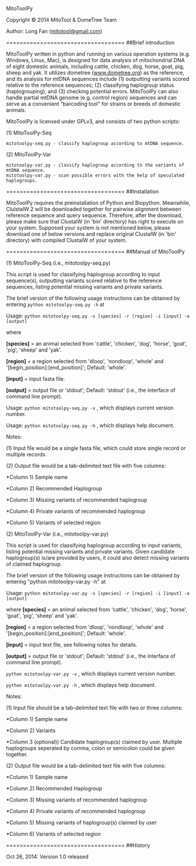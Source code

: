 MitoToolPy

Copyright © 2014 MitoTool & DomeTree Team 

Author: Long Fan (mitotool@gmail.com)


===================================
##Brief introduction

MitoToolPy written in python and running on various operation systems (e.g. Windows, Linux, Mac), is designed for data analysis of mitochondrial DNA of eight domestic animals, including cattle, chicken, dog, horse, goat, pig, sheep and yak. It utilizes dometree (www.dometree.org) as the reference, and its analysis for mtDNA sequences include (1) outputting variants scored relative to the reference sequences; (2) classifying haplogroup status (haplogrouping); and (3) checking potential errors. MitoToolPy can also handle partial mtDNA genome (e.g. control region) sequences and can serve as a convenient "barcoding tool" for strains or breeds of domestic animals.

MitoToolPy is licensed under GPLv3, and consists of two python scripts:

(1) MitoToolPy-Seq

    mitotoolpy-seq.py - classify haplogroup according to mtDNA sequence.

(2) MitoToolPy-Var

    mitotoolpy-var.py - classify haplogroup according to the variants of mtDNA sequence.
    mitotoolpy-var.py - scan possible errors with the help of speculated haplogroups.


===================================
##Installation

MitoToolPy requires the preinstallation of Python and Biopython. Meanwhile, ClulstalW 2 will be downloaded together for pairwise alignment between reference sequence and query sequence. Therefore, after the download, please make sure that ClustalW (in 'bin' directory) has right to execute on your system. Supposed your system is not mentioned below, please download one of below versions and replace original ClustalW (in 'bin' directory) with compiled ClustalW of your system.


===================================
##Manual of MitoToolPy

(1) MitoToolPy-Seq (i.e., mitotoolpy-seq.py)

This script is used for classifying haplogroup according to input sequence(s), outputting variants scored relative to the reference sequences, listing potential missing variants and private variants.

The brief version of the following usage instructions can be obtained by entering `python mitotoolpy-seq.py -h` at

Usage: `python mitotoolpy-seq.py -s [species] -r [region] -i [input] -o [output]`

where

**[species]** = an animal selected from 'cattle', 'chicken', 'dog', 'horse', 'goat', 'pig', 'sheep' and 'yak'.

**[region]** = a region selected from 'dloop', 'nondloop', 'whole' and '[begin_position]:[end_position]'; Default: 'whole'.

**[input]** = input fasta file.

**[output]** = output file or 'stdout'; Default: 'stdout' (i.e., the interface of command line prompt).

Usage: `python mitotoolpy-seq.py -v` , which displays current version number.

Usage: `python mitotoolpy-seq.py -h` , which displays help document.

Notes:

(1) Input file would be a single fasta file, which could store single record or multiple records.

(2) Output file would be a tab-delimited text file with five columns:

*Column 1)  Sample name

*Column 2)  Recommended Haplogroup

*Column 3)  Missing variants of recommended haplogroup

*Column 4)  Private variants of recommended haplogroup

*Column 5)  Variants of selected region                   


(2) MitoToolPy-Var (i.e., mitotoolpy-var.py)

This script is used for classifying haplogroup according to input variants, listing potential missing variants and private variants. Given candidate haplogroup(s) is/are provided by users, it could also detect missing variants of claimed haplogroup.

The brief version of the following usage instructions can be obtained by entering "python mitotoolpy-var.py -h" at

Usage: `python mitotoolpy-var.py -s [species] -r [region] -i [input] -o [output]`

where
**[species]** = an animal selected from 'cattle', 'chicken', 'dog', 'horse', 'goat', 'pig', 'sheep' and 'yak'.

**[region]** = a region selected from 'dloop', 'nondloop', 'whole' and '[begin_position]:[end_position]'; Default: 'whole'.

**[input]** = input text file, see following notes for details.

**[output]** = output file or 'stdout'; Default: 'stdout' (i.e., the interface of command line prompt).

`python mitotoolpy-var.py -v` , which displays current version number.

`python mitotoolpy-var.py -h` , which displays help document.

Notes:

(1) Input file should be a tab-delimited text file with two or three columns:

*Column 1)  Sample name

*Column 2)  Variants

*Column 3 (optional))  Candidate haplogroup(s) claimed by user. Multiple haplogroups seperated by comma, colon or semicolon could be given together.

(2) Output file would be a tab-delimited text file with five columns:

*Column 1)  Sample name

*Column 2)  Recommended Haplogroup

*Column 3)  Missing variants of recommended haplogroup

*Column 4)  Private variants of recommended haplogroup

*Column 5)  Missing variants of haplogroup(s) claimed by user

*Column 6)  Variants of selected region                   


===================================
##History

Oct 26, 2014: Version 1.0 released

